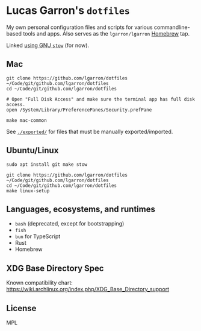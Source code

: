 # Lucas Garron's `dotfiles`

My own personal configuration files and scripts for various commandline-based tools and apps. Also serves as the `lgarron/lgarron` [Homebrew](https://brew.sh/) tap.

Linked [using GNU `stow`](http://brandon.invergo.net/news/2012-05-26-using-gnu-stow-to-manage-your-dotfiles.html) (for now).

## Mac

    git clone https://github.com/lgarron/dotfiles ~/Code/git/github.com/lgarron/dotfiles
    cd ~/Code/git/github.com/lgarron/dotfiles

    # Open "Full Disk Access" and make sure the terminal app has full disk access.
    open /System/Library/PreferencePanes/Security.prefPane

    make mac-common

See [`./exported/`](./exported/) for files that must be manually exported/imported.

## Ubuntu/Linux

    sudo apt install git make stow

    git clone https://github.com/lgarron/dotfiles ~/Code/git/github.com/lgarron/dotfiles
    cd ~/Code/git/github.com/lgarron/dotfiles
    make linux-setup

## Languages, ecosystems, and runtimes

- `bash` (deprecated, except for bootstrapping)
- `fish`
- `bun` for TypeScript
- Rust
- Homebrew

## XDG Base Directory Spec

Known compatibility chart: <https://wiki.archlinux.org/index.php/XDG_Base_Directory_support>

## License

MPL
